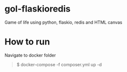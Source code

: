 # gol-flaskioredis
Game of life using python, flaskio, redis and HTML canvas

# How to run
Navigate to docker folder
> $ docker-compose -f composer.yml up -d
